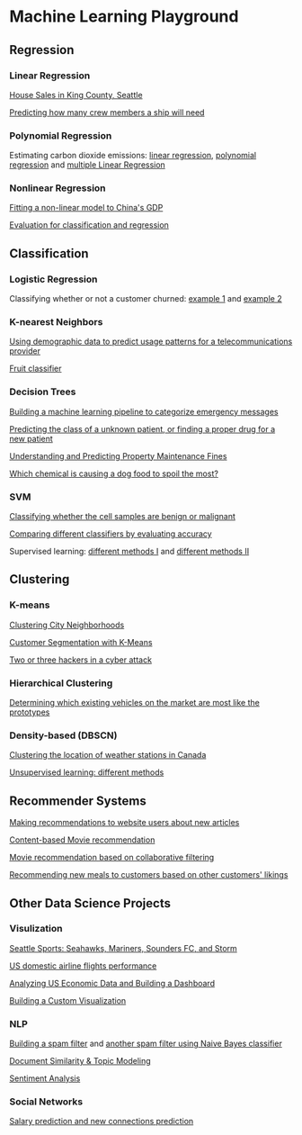 # **Machine Learning Playground** 

## Regression

### Linear Regression

[House Sales in King County, Seattle](https://github.com/DanWang1230/Data_Science/blob/master/House%20Sales_in_King_Count_USA.ipynb)

[Predicting how many crew members a ship will need](https://github.com/DanWang1230/Python_and_Spark_for_Big_Data/blob/master/Linear_Regression/Linear_Regression_Consulting_Project_SOLUTIONS.ipynb)

### Polynomial Regression

Estimating carbon dioxide emissions:  [linear regression](https://github.com/DanWang1230/Data_Science/blob/master/ML0101EN-Reg-Simple-Linear-Regression-Co2-py-v1.ipynb), [polynomial regression](https://github.com/DanWang1230/Data_Science/blob/master/ML0101EN-Reg-Polynomial-Regression-Co2.ipynb) and [multiple Linear Regression](https://github.com/DanWang1230/Data_Science/blob/master/ML0101EN-Reg-Mulitple-Linear-Regression-Co2-py-v1.ipynb)

### Nonlinear Regression

[Fitting a non-linear model to China's GDP](https://github.com/DanWang1230/Data_Science/blob/master/ML0101EN-Reg-NoneLinearRegression.ipynb)

[Evaluation for classification and regression](https://github.com/DanWang1230/Applied_Machine_Learning_in_Python/blob/master/Module%203.ipynb)

## Classification

### Logistic Regression

Classifying whether or not a customer churned: [example 1](https://github.com/DanWang1230/Data_Science/blob/master/ML0101EN-Clas-Logistic-Reg-churn-py-v1.ipynb) and [example 2](https://github.com/DanWang1230/Python_and_Spark_for_Big_Data/blob/master/Logistic_Regression/Logistic_Regression_Consulting_Project_SOLUTIONS.ipynb)

### K-nearest Neighbors

[Using demographic data to predict usage patterns for a telecommunications provider](https://github.com/DanWang1230/Data_Science/blob/master/ML0101EN-Clas-K-Nearest-neighbors-CustCat-py-v1.ipynb)

[Fruit classifier](https://github.com/DanWang1230/Applied_Machine_Learning_in_Python/blob/master/Module%201.ipynb)

### Decision Trees

[Building a machine learning pipeline to categorize emergency messages](https://github.com/DanWang1230/Disaster_response_pipeline)

[Predicting the class of a unknown patient, or finding a proper drug for a new patient](https://github.com/DanWang1230/Data_Science/blob/master/ML0101EN-Clas-Decision-Trees-drug-py-v1.ipynb)

[Understanding and Predicting Property Maintenance Fines](https://github.com/DanWang1230/Applied_Machine_Learning_in_Python/blob/master/Assignment%204.ipynb)

[Which chemical is causing a dog food to spoil the most?](https://github.com/DanWang1230/Python_and_Spark_for_Big_Data/blob/master/Tree_Methods/Tree_Methods_Consulting_Project_SOLUTION.ipynb)

### SVM

[Classifying whether the cell samples are benign or malignant](https://github.com/DanWang1230/Data_Science/blob/master/ML0101EN-Clas-SVM-cancer-py-v1.ipynb)

[Comparing different classifiers by evaluating accuracy](https://github.com/DanWang1230/Data_Science/blob/master/ML0101EN-Proj-Loan-py-v1.ipynb)

Supervised learning: [different methods I](https://github.com/DanWang1230/Applied_Machine_Learning_in_Python/blob/master/Module%202.ipynb) and [different methods II](https://github.com/DanWang1230/Applied_Machine_Learning_in_Python/blob/master/Module%204.ipynb)


## Clustering

### K-means

[Clustering City Neighborhoods](pages/Machine_learning/cluster_city_neighborhoods.md)

[Customer Segmentation with K-Means](https://github.com/DanWang1230/Data_Science/blob/master/ML0101EN-Clus-K-Means-Customer-Seg-py-v1.ipynb)

[Two or three hackers in a cyber attack](https://github.com/DanWang1230/Python_and_Spark_for_Big_Data/blob/master/Clustering/Clustering_Consulting_Project_SOLUTIONS.ipynb)

### Hierarchical Clustering

[Determining which existing vehicles on the market are most like the prototypes](https://github.com/DanWang1230/Data_Science/blob/master/ML0101EN-Clus-Hierarchical-Cars-py-v1.ipynb)

### Density-based (DBSCN)

[Clustering the location of weather stations in Canada](https://github.com/DanWang1230/Data_Science/blob/master/ML0101EN-Clus-DBSCN-weather-py-v1.ipynb)

[Unsupervised learning: different methods](https://github.com/DanWang1230/Applied_Machine_Learning_in_Python/blob/master/Unsupervised%20Learning.ipynb)

## Recommender Systems

[Making recommendations to website users about new articles](https://github.com/DanWang1230/Recommendation_Engines/blob/master/Recommendations_with_IBM.ipynb)

[Content-based Movie recommendation](https://github.com/DanWang1230/Data_Science/blob/master/ML0101EN-RecSys-Content-Based-movies-py-v1.ipynb)

[Movie recommendation based on collaborative filtering](https://github.com/DanWang1230/Data_Science/blob/master/ML0101EN-RecSys-Collaborative-Filtering-movies-py-v1.ipynb)

[Recommending new meals to customers based on other customers' likings](https://github.com/DanWang1230/Python_and_Spark_for_Big_Data/blob/master/Recommender_Systems/Consulting%20Project%20-%20Recommender%20Systems.ipynb)


## Other Data Science Projects

### Visulization
[Seattle Sports: Seahawks, Mariners, Sounders FC, and Storm](pages/Machine_learning/seattle_sports.md)

[US domestic airline flights performance](https://github.com/DanWang1230/Data_Science/blob/master/5_Peer_Graded_Assignment_Questions.ipynb)

[Analyzing US Economic Data and Building a Dashboard](https://github.com/DanWang1230/Data_Science/blob/master/PY0101EN_Coursera_FinalAssignment.ipynb)
<!-- 
[Plotting Weather Patterns](https://github.com/DanWang1230/Plotting_charting_data_representation_in_python/blob/master/Assignment2.ipynb) -->

[Building a Custom Visualization](https://github.com/DanWang1230/Plotting_charting_data_representation_in_python/blob/master/Assignment3.ipynb)

### NLP

[Building a spam filter](https://github.com/DanWang1230/Applied-Text-Mining-in-Python/blob/master/Assignment%203.ipynb) and [another spam filter using Naive Bayes classifier](https://github.com/DanWang1230/Python_and_Spark_for_Big_Data/blob/master/Natural_Language_Processing/NLP_Code_Along.ipynb)

[Document Similarity & Topic Modeling](https://github.com/DanWang1230/Applied-Text-Mining-in-Python/blob/master/Assignment%204.ipynb)

[Sentiment Analysis](https://github.com/DanWang1230/Applied-Text-Mining-in-Python/blob/master/Case%20Study%20-%20Sentiment%20Analysis.ipynb)

### Social Networks

[Salary prediction and new connections prediction](https://github.com/DanWang1230/Applied-Social-Network-Analysis-in-Python/blob/master/Assignment%204.ipynb)